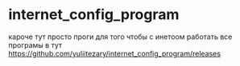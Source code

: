 # internet_config_program
кароче тут просто проги для того чтобы с инетоом работать
все програмы в тут https://github.com/yuliitezary/internet_config_program/releases
